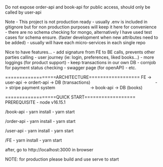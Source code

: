 Do not expose order-api and book-api for public access, should only be called by user-api

Note
    - This project is not production ready
    - usually .env is included in gitignore but for non production purposes will keep it here for convenience 
    - there are no schema checking for mongo, alternatively I have used test cases for schema ensure. (faster development when new attributes need to be added)
    - usually will have each micro-services in each single repo

Nice to have features...
    - add signature from FE to BE calls, prevents other parties calling
    - user journey (ie: login, preferences, liked books...)
    - more loggings (for product support)
    - keep transactions in our own DB
    - cornjob for payment status checking
    - swagger page (for openAPI)
    - etc.

==================ARCHITECTURE==================
FE -> user-api  -> ordert-api   -> DB (transactions)
&nbsp;&nbsp;&nbsp;&nbsp;&nbsp;&nbsp;&nbsp;&nbsp;&nbsp;&nbsp;&nbsp;&nbsp;&nbsp;&nbsp;&nbsp;&nbsp;&nbsp;&nbsp;&nbsp;&nbsp;&nbsp;&nbsp;&nbsp;&nbsp;&nbsp;&nbsp;&nbsp;&nbsp;&nbsp;&nbsp;&nbsp;&nbsp;&nbsp;&nbsp;&nbsp;&nbsp;&nbsp;&nbsp;&nbsp;&nbsp;&nbsp;&nbsp;&nbsp;&nbsp;&nbsp;&nbsp;&nbsp;&nbsp;&nbsp;&nbsp;&nbsp;&nbsp;&nbsp;-> stripe payment system
&nbsp;&nbsp;&nbsp;&nbsp;&nbsp;&nbsp;&nbsp;&nbsp;&nbsp;&nbsp;&nbsp;&nbsp;&nbsp;&nbsp;&nbsp;&nbsp;&nbsp;&nbsp;&nbsp;&nbsp;&nbsp;&nbsp;&nbsp;&nbsp;&nbsp;&nbsp;&nbsp;&nbsp;-> book-api     -> DB (books)


==================QUICK START==================
PREREQUISITE
    - node v16.15.1

/book-api
    - yarn install
    - yarn start

/order-api
    - yarn install
    - yarn start

/user-api
    - yarn install
    - yarn start

/FE
    - yarn install
    - yarn start

after, go to http://localhost:3000 in browser

NOTE: for production please build and use serve to start
